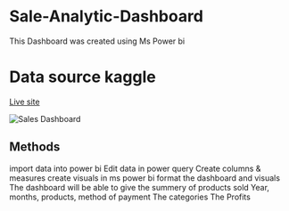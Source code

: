 # Sale-Analytic-Dashboard
This Dashboard was created using Ms Power bi 
# Data source kaggle

[Live site](https://www.novypro.com/project/sales-13)

 ![Sales Dashboard](https://ibb.co/Bzpv8QS)
## Methods
import data into power bi
Edit data in power query
Create columns & measures
create visuals in ms power bi
format the dashboard and visuals
The dashboard will be able to give the summery of products sold Year, months, products, method of payment
The categories 
The Profits
